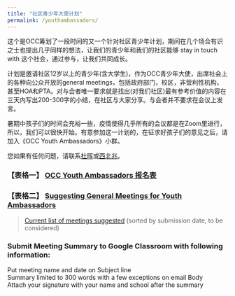 ```yaml
---
title: "社区青少年大使计划"
permalink: /youthambassadors/
---
```


这个是OCC筹划了一段时间的又一个针对社区青少年计划，期间在几个场合有识之士也提出几乎同样的想法，让我们的青少年和我们的社区能够 stay in touch with 这个社会，通过参与，让我们共同成长。

计划是邀请社区12岁以上的青少年(含大学生)，作为OCC青少年大使，出席社会上的各种向公众开放的general meetings，包括政府部门，校区，非营利性机构，甚至HOA和PTA。对与会者唯一要求就是找出(对我们社区)最有参考价值的内容在三天内写出200-300字的小结，在社区与大家分享。与会者并不要求在会议上发言。

暑期中孩子们的时间会充裕一些，疫情使得几乎所有的会议都是在Zoom里进行，所以，我们可以很快开始。有意参加这一计划的，在征求好孩子们的意见之后，请加入《OCC Youth Ambassadors》小群。

您如果有任何问题，请联系[杜晖](mailto:oregonchinesecoalition@gmail.com)或[西北兆](mailto:hzhao@pdxchinese.org)。

### 【表格一】 [OCC Youth Ambassadors 报名表](https://docs.google.com/forms/d/e/1FAIpQLSe1EF7A_RiS6q8fAk0rltDLPp_Gtii6VBpyUaQmKuOH5mp0Sg/viewform?usp=sf_link)

### 【表格二】 [Suggesting General Meetings for Youth Ambassadors](https://docs.google.com/forms/d/e/1FAIpQLScxoVxLLtxuexSsiGcNMlHHqwM0lBC8eAOPJIAn0q0CdzjVmQ/viewform?usp=sf_link)

> [Current list of meetings suggested](https://docs.google.com/spreadsheets/d/1Oe5eFbY02rZMq_pgHrWSFpxqio3Tmulwai3poJnO49g/edit?usp=sharing) (sorted by submission date, to be considered)

### Submit Meeting Summary to Google Classroom with following information:

Put meeting name and date on Subject line  
Summary limited to 300 words with a few exceptions on email Body   
Attach your signature with your name and school after the summary  
